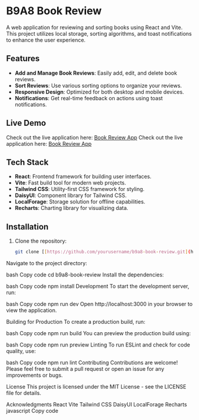 # B9A8 Book Review

A web application for reviewing and sorting books using React and Vite. This project utilizes local storage, sorting algorithms, and toast notifications to enhance the user experience.

## Features

- **Add and Manage Book Reviews**: Easily add, edit, and delete book reviews.
- **Sort Reviews**: Use various sorting options to organize your reviews.
- **Responsive Design**: Optimized for both desktop and mobile devices.
- **Notifications**: Get real-time feedback on actions using toast notifications.

## Live Demo

Check out the live application here: [Book Review App](https://book-vibe10.netlify.app/)
Check out the live application here: [Book Review App](http://melodic-balance.surge.sh/)

## Tech Stack

- **React**: Frontend framework for building user interfaces.
- **Vite**: Fast build tool for modern web projects.
- **Tailwind CSS**: Utility-first CSS framework for styling.
- **DaisyUI**: Component library for Tailwind CSS.
- **LocalForage**: Storage solution for offline capabilities.
- **Recharts**: Charting library for visualizing data.

## Installation

1. Clone the repository:

   ```bash
   git clone [[https://github.com/yourusername/b9a8-book-review.git](https://github.com/programming-hero-web-course-4/b9a8-book-vibe-mohammadariful20.git](https://github.com/programming-hero-web-course-4/b9a8-book-vibe-mohammadariful20.git)
Navigate to the project directory:

bash
Copy code
cd b9a8-book-review
Install the dependencies:

bash
Copy code
npm install
Development
To start the development server, run:

bash
Copy code
npm run dev
Open http://localhost:3000 in your browser to view the application.

Building for Production
To create a production build, run:

bash
Copy code
npm run build
You can preview the production build using:

bash
Copy code
npm run preview
Linting
To run ESLint and check for code quality, use:

bash
Copy code
npm run lint
Contributing
Contributions are welcome! Please feel free to submit a pull request or open an issue for any improvements or bugs.

License
This project is licensed under the MIT License - see the LICENSE file for details.

Acknowledgments
React
Vite
Tailwind CSS
DaisyUI
LocalForage
Recharts
javascript
Copy code
